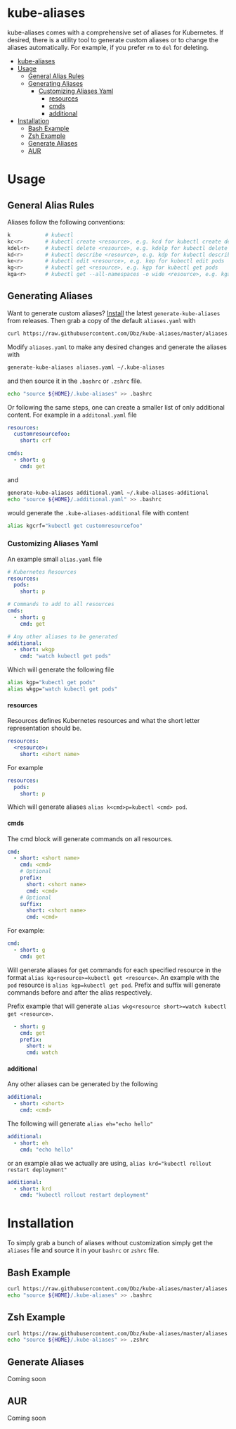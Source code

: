 # kube-aliases

kube-aliases comes with a comprehensive set of aliases for Kubernetes. If
desired, there is a utility tool to generate custom aliases or to change the
aliases automatically. For example, if you prefer `rm` to `del` for deleting.

- [kube-aliases](#kube-aliases)
- [Usage](#usage)
  * [General Alias Rules](#general-alias-rules)
  * [Generating Aliases](#generating-aliases)
    + [Customizing Aliases Yaml](#customizing-aliases-yaml)
      - [resources](#resources)
      - [cmds](#cmds)
      - [additional](#additional)
- [Installation](#installation)
  * [Bash Example](#bash-example)
  * [Zsh Example](#zsh-example)
  * [Generate Aliases](#generate-aliases)
  * [AUR](#aur)
 
    
# Usage

## General Alias Rules

Aliases follow the following conventions:

```bash
k           # kubectl
kc<r>       # kubectl create <resource>, e.g. kcd for kubectl create deployment
kdel<r>     # kubectl delete <resource>, e.g. kdelp for kubectl delete pods
kd<r>       # kubectl describe <resource>, e.g. kdp for kubectl describe pod
ke<r>       # kubectl edit <resource>, e.g. kep for kubectl edit pods
kg<r>       # kubectl get <resource>, e.g. kgp for kubectl get pods
kga<r>      # kubectl get --all-namespaces -o wide <resource>, e.g. kgap for kubectl --all-namespaces -o wide get pods
```

## Generating Aliases

Want to generate custom aliases? [Install](#generate-aliases) the latest `generate-kube-aliases`
from releases. Then grab a copy of the default `aliases.yaml` with

```bash
curl https://raw.githubusercontent.com/Dbz/kube-aliases/master/aliases.yaml -o ${HOME}/aliases.yaml
```

Modify `aliases.yaml` to make any desired changes and generate the aliases with
```bash
generate-kube-aliases aliases.yaml ~/.kube-aliases
```

and then source it in the `.bashrc` or `.zshrc` file.

```bash
echo "source ${HOME}/.kube-aliases" >> .bashrc
```

Or following the same steps, one can create a smaller list of only additional
content. For example in a `additonal.yaml` file

```yaml
resources:
  customresourcefoo:
    short: crf

cmds:
  - short: g
    cmd: get
```

and 

```bash
generate-kube-aliases additional.yaml ~/.kube-aliases-additional
echo "source ${HOME}/.additional.yaml" >> .bashrc
```

would generate the `.kube-aliases-additional` file with content

```bash
alias kgcrf="kubectl get customresourcefoo"
```

### Customizing Aliases Yaml

An example small `alias.yaml` file

```yaml
# Kubernetes Resources
resources:
  pods:
    short: p

# Commands to add to all resources
cmds:
  - short: g
    cmd: get

# Any other aliases to be generated
additional:
  - short: wkgp
    cmd: "watch kubectl get pods"
```

Which will generate the following file

```bash
alias kgp="kubectl get pods"
alias wkgp="watch kubectl get pods"
```



#### resources

Resources defines Kubernetes resources and what the short letter representation
should be.

```yaml
resources:
  <resource>:
    short: <short name>
```

For example

```yaml
resources:
  pods:
    short: p
```

Which will generate aliases `alias k<cmd>p=kubectl <cmd> pod`.

####  cmds

The cmd block will generate commands on all resources.

```yaml
cmd:
  - short: <short name>
    cmd: <cmd>
    # Optional
    prefix:
      short: <short name>
      cmd: <cmd>
    # Optional
    suffix:
      short: <short name>
      cmd: <cmd>
```

For example:

```yaml
cmd:
  - short: g
    cmd: get
```

Will generate aliases for get commands for each specified resource in the
format `alias kg<resource>=kubectl get <resource>`.  An example with the `pod`
resource is `alias kgp=kubectl get pod`.  Prefix and suffix will generate
commands before and after the alias respectively.

Prefix example that will generate `alias wkg<resource short>=watch kubectl get <resource>`.

```yaml
  - short: g
    cmd: get
    prefix:
      short: w
      cmd: watch
```


#### additional

Any other aliases can be generated by the following

```yaml
additional:
  - short: <short>
    cmd: <cmd>
```

The following will generate `alias eh="echo hello"`

```yaml
additional:
  - short: eh
    cmd: "echo hello"
```

or an example alias we actually are using, 
`alias krd="kubectl rollout restart deployment"`

```yaml
additional:
  - short: krd
    cmd: "kubectl rollout restart deployment"
```

# Installation

To simply grab a bunch of aliases without customization simply get the
`aliases` file and source it in your `bashrc` or `zshrc` file.

## Bash Example

```bash
curl https://raw.githubusercontent.com/Dbz/kube-aliases/master/aliases -o ${HOME}/.kube-aliases
echo "source ${HOME}/.kube-aliases" >> .bashrc
```

## Zsh Example

```bash
curl https://raw.githubusercontent.com/Dbz/kube-aliases/master/aliases -o ${HOME}/.kube-aliases
echo "source ${HOME}/.kube-aliases" >> .zshrc
```

## Generate Aliases

Coming soon

## AUR

Coming soon

